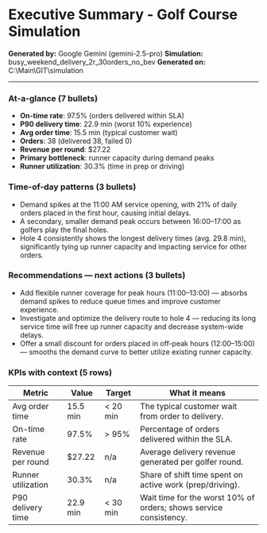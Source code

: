 # Executive Summary - Golf Course Simulation

**Generated by:** Google Gemini (gemini-2.5-pro)
**Simulation:** busy_weekend_delivery_2r_30orders_no_bev
**Generated on:** C:\Main\GIT\simulation

---

### At-a-glance (7 bullets)
- **On-time rate**: 97.5% (orders delivered within SLA)
- **P90 delivery time**: 22.9 min (worst 10% experience)
- **Avg order time**: 15.5 min (typical customer wait)
- **Orders**: 38 (delivered 38, failed 0)
- **Revenue per round**: $27.22
- **Primary bottleneck**: runner capacity during demand peaks
- **Runner utilization**: 30.3% (time in prep or driving)

### Time-of-day patterns (3 bullets)
- Demand spikes at the 11:00 AM service opening, with 21% of daily orders placed in the first hour, causing initial delays.
- A secondary, smaller demand peak occurs between 16:00–17:00 as golfers play the final holes.
- Hole 4 consistently shows the longest delivery times (avg. 29.8 min), significantly tying up runner capacity and impacting service for other orders.

### Recommendations — next actions (3 bullets)
- Add flexible runner coverage for peak hours (11:00–13:00) — absorbs demand spikes to reduce queue times and improve customer experience.
- Investigate and optimize the delivery route to hole 4 — reducing its long service time will free up runner capacity and decrease system-wide delays.
- Offer a small discount for orders placed in off-peak hours (12:00–15:00) — smooths the demand curve to better utilize existing runner capacity.

### KPIs with context (5 rows)
| Metric | Value | Target | What it means |
| - | - | - | - |
| Avg order time | 15.5 min | < 20 min | The typical customer wait from order to delivery. |
| On-time rate | 97.5% | > 95% | Percentage of orders delivered within the SLA. |
| Revenue per round | $27.22 | n/a | Average delivery revenue generated per golfer round. |
| Runner utilization | 30.3% | n/a | Share of shift time spent on active work (prep/driving). |
| P90 delivery time | 22.9 min | < 30 min | Wait time for the worst 10% of orders; shows service consistency. |